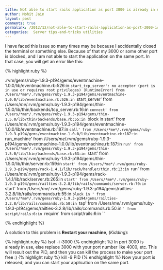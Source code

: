 ```yaml
---
title: Not able to start rails application as port 3000 is already in use.
author: Mohit Jain
layout: post
comments: true
permalink: /2012/12/not-able-to-start-rails-application-as-port-3000-is-already-in-use/
categories:  Server tips-and-tricks utilities
---
```


I have faced this issue so many times may be because I accidentally closed the terminal or something else. Because of that my 3000 or some other port is blocked, and I am not able to start the application on the same port. In that case, you will get an error like this:

{% highlight ruby %}

.rvm/gems/ruby-1.9.3-p194/gems/eventmachine-1.0.0/lib/eventmachine.rb:526:in `start_tcp_server': no acceptor (port is in use or requires root privileges) (RuntimeError)
    from /Users/*me*/.rvm/gems/ruby-1.9.3-p194/gems/eventmachine-1.0.0/lib/eventmachine.rb:526:in `start_server'
    from /Users/*me*/.rvm/gems/ruby-1.9.3-p194/gems/thin-1.5.0/lib/thin/backends/tcp_server.rb:16:in `connect'
    from /Users/*me*/.rvm/gems/ruby-1.9.3-p194/gems/thin-1.5.0/lib/thin/backends/base.rb:55:in `block in start'
    from /Users/*me*/.rvm/gems/ruby-1.9.3-p194/gems/eventmachine-1.0.0/lib/eventmachine.rb:187:in `call'
    from /Users/*me*/.rvm/gems/ruby-1.9.3-p194/gems/eventmachine-1.0.0/lib/eventmachine.rb:187:in `run_machine'
    from /Users/*me*/.rvm/gems/ruby-1.9.3-p194/gems/eventmachine-1.0.0/lib/eventmachine.rb:187:in `run'
    from /Users/*me*/.rvm/gems/ruby-1.9.3-p194/gems/thin-1.5.0/lib/thin/backends/base.rb:63:in `start'
    from /Users/*me*/.rvm/gems/ruby-1.9.3-p194/gems/thin-1.5.0/lib/thin/server.rb:159:in `start'
    from /Users/*me*/.rvm/gems/ruby-1.9.3-p194/gems/rack-1.4.1/lib/rack/handler/thin.rb:13:in `run'
    from /Users/*me*/.rvm/gems/ruby-1.9.3-p194/gems/rack-1.4.1/lib/rack/server.rb:265:in `start'
    from /Users/*me*/.rvm/gems/ruby-1.9.3-p194/gems/railties-3.2.8/lib/rails/commands/server.rb:70:in `start'
    from /Users/*me*/.rvm/gems/ruby-1.9.3-p194/gems/railties-3.2.8/lib/rails/commands.rb:55:in `block in '
    from /Users/*me*/.rvm/gems/ruby-1.9.3-p194/gems/railties-3.2.8/lib/rails/commands.rb:50:in `tap'
    from /Users/*me*/.rvm/gems/ruby-1.9.3-p194/gems/railties-3.2.8/lib/rails/commands.rb:50:in `'
    from script/rails:6:in `require'
    from script/rails:6:in `'

{% endhighlight %}

A solution to this problem is **Restart your machine**, (*Kidding*):

{% highlight ruby %}
lsof -i :3000
{% endhighlight %}
In port 3000 is already in use, else replace 3000 with your port number like 4000, etc.
This will result out the PID, and then you can kill the process to make your port free :)
{% highlight ruby %}
kill -9 PID
{% endhighlight %}
Now your port is released, and you can start your application on the same port.
